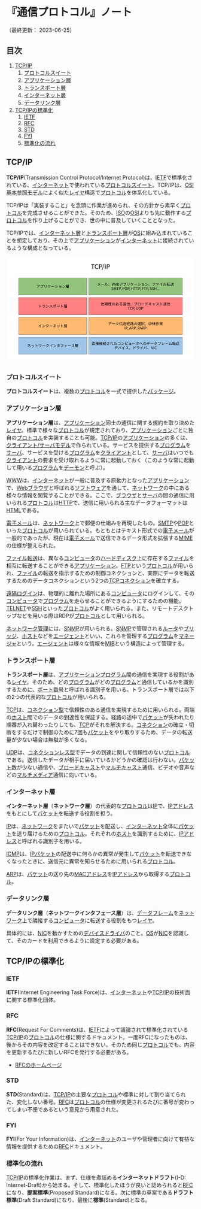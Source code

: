 # 『通信プロトコル』ノート

（最終更新： 2023-06-25）


## 目次

1. [TCP/IP](#tcpip)
	1. [プロトコルスイート](#プロトコルスイート)
	1. [アプリケーション層](#アプリケーション層)
	1. [トランスポート層](#トランスポート層)
	1. [インターネット層](#インターネット層)
	1. [データリンク層](#データリンク層)
1. [TCP/IPの標準化](#tcp-ipの標準化)
	1. [IETF](#ietf)
	1. [RFC](#rfc)
	1. [STD](#std)
	1. [FYI](#fyi)
	1. [標準化の流れ](#標準化の流れ)


## TCP/IP

**TCP/IP**(Transmission Control Protocol/Internet Protocol)は、[IETF](#ietf)で標準化されている、[インターネット](./network.md#インターネット)で使われている[プロトコルスイート](#プロトコルスイート)。TCP/IPは、[OSI基本参照モデル](./network_architecture.md#osi基本参照モデル)によく似た[レイヤ](./network_architecture.md#レイヤ)構造で[プロトコル](./network_architecture.md#プロトコル)を体系化している。

TCP/IPは「実装すること」を念頭に作業が進められ、その方針から素早く[プロトコル](./network_architecture.md#プロトコル)を完成させることができた。そのため、[ISO](./network_architecture.md#iso)の[OSI](./network_architecture.md#osi基本参照モデル)よりも先に動作する[プロトコル](./network_architecture.md#プロトコル)を作り上げることができ、世の中に普及していくこととなった。

TCP/IPでは、[インターネット層](#インターネット層)と[トランスポート層](#トランスポート層)が[OS](../../../computer/software/_/chapters/operating_system.md#オペレーティングシステム)に組み込まれていることを想定しており、その上で[アプリケーション](../../../computer/software/_/chapters/software.md#応用ソフトウェア)が[インターネット](./network.md#インターネット)に接続されているような構成となっている。

![TCP/IP](../assets/images/tcpip.png)

### プロトコルスイート

**プロトコルスイート**は、複数の[プロトコル](./network_architecture.md#プロトコル)を一式で提供した[パッケージ](../../../computer/software/_/chapters/package.md#パッケージ)。

### アプリケーション層

**アプリケーション層**は、[アプリケーション](../../../computer/software/_/chapters/software.md#応用ソフトウェア)同士の通信に関する規約を取り決めた[レイヤ](#レイヤ)。標準で様々な[プロトコル](./network_architecture.md#プロトコル)が規定されており、[アプリケーション](../../../computer/software/_/chapters/software.md#応用ソフトウェア)ごとに独自の[プロトコル](./network_architecture.md#プロトコル)を実装することも可能。[TCP/IP](#tcpip)の[アプリケーション](../../../computer/software/_/chapters/software.md#応用ソフトウェア)の多くは、[クライアント/サーバモデル](../../../system/_/chapters/system_processing_model.md#クライアントサーバシステム)で作られている。サービスを提供する[プログラム](../../../programming/_/chapters/programming.md#プログラム)を[サーバ](../../../system/_/chapters/system_processing_model.md#クライアントサーバシステム)、サービスを受ける[プログラム](../../../programming/_/chapters/programming.md#プログラム)を[クライアント](../../../system/_/chapters/system_processing_model.md#クライアントサーバシステム)として、[サーバ](../../../system/_/chapters/system_processing_model.md#クライアントサーバシステム)はいつでも[クライアント](../../../system/_/chapters/system_processing_model.md#クライアントサーバシステム)の要求を受け取れるように常に起動しておく（このような常に起動して用いる[プログラム](../../../programming/_/chapters/programming.md#プログラム)を[デーモン](../../../computer/linux/_/chapters/process_and_job.md#デーモン)と呼ぶ）。

[WWW](./application_layer.md#www)は、[インターネット](./network.md#インターネット)が一般に普及する原動力となった[アプリケーション](../../../computer/software/_/chapters/software.md#応用ソフトウェア)で、[Webブラウザ](./web.md#webブラウザ)と呼ばれる[ソフトウェア](../../../computer/software/_/chapters/software.md#ソフトウェア)を通して、[ネットワーク](./network.md#ネットワーク)の中にある様々な情報を閲覧することができる。ここで、[ブラウザ](./web.md#webブラウザ)と[サーバ](./web.md#webサーバ)の間の通信に用いられる[プロトコル](./network_architecture.md#プロトコル)は[HTTP](./application_layer.md#http)で、送信に用いられる主なデータフォーマットは[HTML](./web.md#html)である。

[電子メール](./application_layer.md#電子メール)は、[ネットワーク](./network.md#ネットワーク)上で郵便の仕組みを再現したもの。[SMTP](./application_layer.md#smtp)や[POP](./application_layer.md#pop)といった[プロトコル](./network_architecture.md#プロトコル)が用いられている。もともとはテキスト形式での[電子メール](./application_layer.md#電子メール)が一般的であったが、現在は[電子メール](./application_layer.md#電子メール)で送信できるデータ形式を拡張する[MIME](./application_layer.md#mime)の仕様が整えられた。

[ファイル転送](./application_layer.md#ファイル転送)は、異なる[コンピュータ](../../../computer/_/chapters/computer.md#コンピュータ)の[ハードディスク](../../../computer/hardware/_/chapters/auxiliary_memory_unit.md#ハードディスク)上に存在する[ファイル](../../../computer/software/_/chapters/file_system.md#ファイル)を相互に転送することができる[アプリケーション](../../../computer/software/_/chapters/software.md#応用ソフトウェア)。[FTP](./application_layer.md#ftp)という[プロトコル](./network_architecture.md#プロトコル)が用いられ、[ファイル](../../../computer/software/_/chapters/file_system.md#ファイル)の転送を指示するための制御コネクションと、実際にデータを転送するためのデータコネクションという2つの[TCP](./transport_layer.md#tcp)[コネクション](./network.md#コネクション)を確立する。

[遠隔ログイン](./application_layer.md#遠隔ログイン)は、物理的に離れた場所にある[コンピュータ](../../../computer/_/chapters/computer.md#コンピュータ)にログインして、その[コンピュータ](../../../computer/_/chapters/computer.md#コンピュータ)で[プログラム](../../../programming/_/chapters/programming.md#プログラム)を走らせることができるようにするための機能。[TELNET](./application_layer.md#telnet)や[SSH](./application_layer.md#ssh)といった[プロトコル](./network_architecture.md#プロトコル)がよく用いられる。また、リモートデスクトップなどを用いる際はRDPが[プロトコル](./network_architecture.md#プロトコル)として用いられる。

[ネットワーク管理](./application_layer.md#ネットワーク管理)には、[SNMP](./application_layer.md#snmp)が用いられる。[SNMP](./application_layer.md#snmp)で管理される[ルータ](./network_architecture.md#ルータ)や[ブリッジ](./network_architecture.md#ブリッジ)、[ホスト](./network.md#ホスト)などを[エージェント](./application_layer.md#snmp)といい、これらを管理する[プログラム](../../../programming/_/chapters/programming.md#プログラム)を[マネージャ](./application_layer.md#snmp)という。[エージェント](./application_layer.md#snmp)は様々な情報を[MIB](./application_layer.md#mib)という構造によって管理する。

### トランスポート層

**トランスポート層**は、[アプリケーション](../../../computer/software/_/chapters/software.md#応用ソフトウェア)[プログラム](../../../programming/_/chapters/programming.md#プログラム)間の通信を実現する役割がある[レイヤ](./network_architecture.md#レイヤ)。そのため、どの[プログラム](../../../programming/_/chapters/programming.md#プログラム)がどの[プログラム](../../../programming/_/chapters/programming.md#プログラム)と通信しているかを識別するために、[ポート番号](./address_on_network.md#ポート番号)と呼ばれる識別子を用いる。トランスポート層では以下の2つの代表的な[プロトコル](./network_architecture.md#プロトコル)が用いられる。

[TCP](./transport_layer.md#tcp)は、[コネクション型](./network.md#コネクション型)で信頼性のある通信を実現するために用いられる。両端の[ホスト](./network.md#ホスト)間でのデータの到達性を保証する。経路の途中で[パケット](./network.md#パケット)が失われたり順番が入れ替わったりしても、[TCP](./transport_layer.md#tcp)がそれを解決する。[コネクション](./network.md#コネクション)の確立・切断をするだけで制御のために7回も[パケット](./network.md#パケット)をやり取りするため、データの転送量が少ない場合は無駄が多くなる。

[UDP](./transport_layer.md#udp)は、[コネクションレス型](./network.md#コネクションレス型)でデータの到達に関して信頼性のない[プロトコル](./network_architecture.md#プロトコル)である。送信したデータが相手に届いているかどうかの確認は行わない。[パケット](./network.md#パケット)数が少ない通信や、[ブロードキャスト](./network.md#ブロードキャスト)や[マルチキャスト](./network.md#マルチキャスト)通信、ビデオや音声などの[マルチメディア](../../../computer/software/_/chapters/multimedia.md#マルチメディア)通信に向いている。

### インターネット層

**インターネット層**（**ネットワーク層**）の代表的な[プロトコル](./network_architecture.md#プロトコル)は[IP](./internet_layer.md#ip)で、[IPアドレス](./address_on_network.md#ipアドレス)をもとにして[パケット](./network.md#パケット)を転送する役割を担う。

[IP](./internet_layer.md#ip)は、[ネットワーク](./network.md#ネットワーク)をまたいで[パケット](./network.md#パケット)を配送し、[インターネット](./network.md#インターネット)全体に[パケット](./network.md#パケット)を送り届けるための[プロトコル](./network_architecture.md#プロトコル)。それぞれの[ホスト](./network.md#ホスト)を識別するために、[IPアドレス](./address_on_network.md#ipアドレス)と呼ばれる識別子を用いる。

[ICMP](./internet_layer.md#icmp)は、[IP](./internet_layer.md#ip)[パケット](./network.md#パケット)の配送中に何らかの異常が発生して[パケット](./network.md#パケット)を転送できなくなったときに、送信元に異常を知らせるために用いられる[プロトコル](./network_architecture.md#プロトコル)。

[ARP](./internet_layer.md#arp)は、[パケット](./network.md#パケット)の送り先の[MACアドレス](./address_on_network.md#macアドレス)を[IPアドレス](./address_on_network.md#ipアドレス)から取得する[プロトコル](./network_architecture.md#プロトコル)。

### データリンク層

**データリンク層**（**ネットワークインタフェース層**）は、[データフレーム](./datalink_layer.md#フレーム)を[ネットワーク](./network.md#ネットワーク)上で隣接する[コンピュータ](../../../computer/_/chapters/computer.md#コンピュータ)に転送する役割をもつ[レイヤ](./network_architecture.md#レイヤ)。

具体的には、[NIC](./network.md#nic)を動かすための[デバイスドライバ](../../../computer/hardware/_/chapters/io_unit.md#デバイスドライバ)のこと。[OS](../../../computer/software/_/chapters/operating_system.md#オペレーティングシステム)が[NIC](./network.md#nic)を認識して、そのカードを利用できるように設定する必要がある。


## TCP/IPの標準化

### IETF

**IETF**(Internet Engineering Task Force)は、[インターネット](./network.md#インターネット)や[TCP/IP](#tcpip)の技術面に関する標準化団体。

### RFC

**RFC**(Request For Comments)は、[IETF](#ietf)によって議論されて標準化されている[TCP/IP](#tcpip)の[プロトコル](./network_architecture.md#プロトコル)の仕様に関するドキュメント。一度RFCになったものは、後からその内容を改定することはできない。そのため同じ[プロトコル](./network_architecture.md#プロトコル)でも、内容を更新するたびに新しいRFCを発行する必要がある。

- [RFCのホームページ](https://www.rfc-editor.org/)

### STD

**STD**(Standard)は、[TCP/IP](#tcpip)の主要な[プロトコル](./network_architecture.md#プロトコル)や標準に対して割り当てられた、変化しない番号。[RFC](#rfc)は[プロトコル](./network_architecture.md#プロトコル)の仕様が変更されるたびに番号が変わってしまい不便であるという意見から用意された。

### FYI

**FYI**(For Your Information)は、[インターネット](./network.md#インターネット)のユーザや管理者に向けて有益な情報を提供するための[RFC](#rfc)ドキュメント。

### 標準化の流れ

[TCP/IP](#tcpip)の標準化作業は、まず、仕様を煮詰める**インターネットドラフト**(I-D: Internet-Draft)から始まる。そして、標準化したほうが良いと認められると[RFC](#rfc)になり、**提案標準**(Proposed Standard)になる。次に標準の草案である**ドラフト標準**(Draft Standard)になり、最後に**標準**(Standard)となる。
